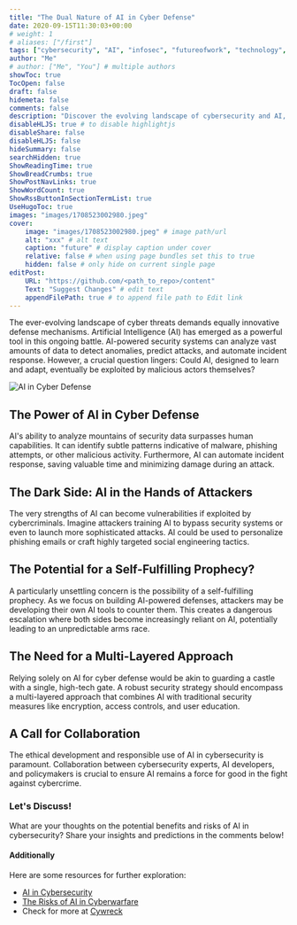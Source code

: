 ```yaml
---
title: "The Dual Nature of AI in Cyber Defense"
date: 2020-09-15T11:30:03+00:00
# weight: 1
# aliases: ["/first"]
tags: ["cybersecurity", "AI", "infosec", "futureofwork", "technology", "security", "machinelearning", "ethicaltech", "cyberwarfare", "protectyourdata", "hackers"]
author: "Me"
# author: ["Me", "You"] # multiple authors
showToc: true
TocOpen: false
draft: false
hidemeta: false
comments: false
description: "Discover the evolving landscape of cybersecurity and AI, exploring their potential synergy, challenges, and ethical considerations, along with a curated list of relevant hashtags."
disableHLJS: true # to disable highlightjs
disableShare: false
disableHLJS: false
hideSummary: false
searchHidden: true
ShowReadingTime: true
ShowBreadCrumbs: true
ShowPostNavLinks: true
ShowWordCount: true
ShowRssButtonInSectionTermList: true
UseHugoToc: true
images: "images/1708523002980.jpeg"
cover:
    image: "images/1708523002980.jpeg" # image path/url
    alt: "xxx" # alt text
    caption: "future" # display caption under cover
    relative: false # when using page bundles set this to true
    hidden: false # only hide on current single page
editPost:
    URL: "https://github.com/<path_to_repo>/content"
    Text: "Suggest Changes" # edit text
    appendFilePath: true # to append file path to Edit link
---
```


The ever-evolving landscape of cyber threats demands equally innovative defense mechanisms. Artificial Intelligence (AI) has emerged as a powerful tool in this ongoing battle. AI-powered security systems can analyze vast amounts of data to detect anomalies, predict attacks, and automate incident response. However, a crucial question lingers: Could AI, designed to learn and adapt, eventually be exploited by malicious actors themselves?

![AI in Cyber Defense](/images/Unmasking-The-Adversary-Can-AI-Become-A-Double-Edged-Sword-For-Cyber-Defense/cyber-security.webp)

## The Power of AI in Cyber Defense

AI's ability to analyze mountains of security data surpasses human capabilities. It can identify subtle patterns indicative of malware, phishing attempts, or other malicious activity. Furthermore, AI can automate incident response, saving valuable time and minimizing damage during an attack.

## The Dark Side: AI in the Hands of Attackers

The very strengths of AI can become vulnerabilities if exploited by cybercriminals. Imagine attackers training AI to bypass security systems or even to launch more sophisticated attacks. AI could be used to personalize phishing emails or craft highly targeted social engineering tactics.

## The Potential for a Self-Fulfilling Prophecy?

A particularly unsettling concern is the possibility of a self-fulfilling prophecy. As we focus on building AI-powered defenses, attackers may be developing their own AI tools to counter them. This creates a dangerous escalation where both sides become increasingly reliant on AI, potentially leading to an unpredictable arms race.

## The Need for a Multi-Layered Approach

Relying solely on AI for cyber defense would be akin to guarding a castle with a single, high-tech gate. A robust security strategy should encompass a multi-layered approach that combines AI with traditional security measures like encryption, access controls, and user education.

## A Call for Collaboration

The ethical development and responsible use of AI in cybersecurity is paramount. Collaboration between cybersecurity experts, AI developers, and policymakers is crucial to ensure AI remains a force for good in the fight against cybercrime.

### Let's Discuss!

What are your thoughts on the potential benefits and risks of AI in cybersecurity? Share your insights and predictions in the comments below!

#### Additionally

Here are some resources for further exploration:

- [AI in Cybersecurity](https://www.forbes.com/sites/forbestechcouncil/2024/02/15/ai-in-cybersecurity-revolutionizing-safety/)
- [The Risks of AI in Cyberwarfare](https://www.theatlantic.com/ideas/archive/2023/11/focus-problems-artificial-intelligence-causing-today/)
- Check for more at [Cywreck](https://cywreck.com)
